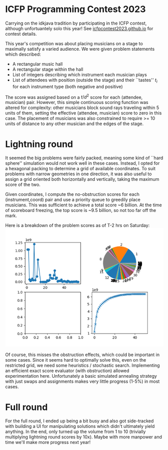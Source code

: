 ICFP Programming Contest 2023
=============================
Carrying on the idkjava tradition by participating in the ICFP contest, although unfortuantely solo this year!
See [icfpcontest2023.github.io](http://icfpcontest2023.github.io) for contest details.

This year's competition was about placing musicians on a stage to maximally satisfy a varied audience. We were given problem statements which described:

 * A rectangular music hall
 * A rectangular stage within the hall
 * List of integers describing which instrument each musician plays
 * List of attendees with position (outside the stage) and their ``tastes'' $t_i$ for each instrument type (both negative and positive)
 
The score was assigned based on a $t/d^2$ score for each (attendee, musician) pair. However, this simple continuous scoring function was altered for complexity: other musicians block sound rays traveling within 5 units of them, setting the effective (attendee, musician) score to zero in this case. The placement of musicians was also constrained to require >= 10 units of distance to any other musician and the edges of the stage.

Lightning round
===============
It seemed the big problems were fairly packed, meaning some kind of ``hard sphere'' simulation would not work well in these cases. Instead, I opted for a hexagonal packing to determine a grid of available coordinates. To suit problems with narrow geometries in one direction, it was also useful to assign a grid oriented both horizontally and vertically, taking the maximum score of the two.

Given coordinates, I compute the no-obstruction scores for each (instrument,coord) pair and use a priority queue to greedily place musicians. This was sufficient to achieve a total score ~6 billion. At the time of scoreboard freezing, the top score is ~9.5 billion, so not too far off the mark.

Here is a breakdown of the problem scores as of T-2 hrs on Saturday:
![Score breakdown at Saturday 12pm](figs/summary_sat_12pm.png)

Of course, this misses the obstruction effects, which could be important in some cases. Since it seems hard to optimally solve this, even on the restricted grid, we need some heuristics / stochastic search. Implementing an efficient exact score evaluator (with obstruction) allowed experimentation here. Unfortunately a basic simulated annealing strategy with just swaps and assignments makes very little progress (1-5%) in most cases.

Full round
==========
For the full round, I ended up being a bit busy and also got side-tracked with building a UI for manipulating solutions which didn't ultimately yield anything. In the end, only turned up the volume from 1 to 10 (trivially multiplying lightning round scores by 10x). Maybe with more manpower and time we'll make more progress next year!
